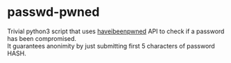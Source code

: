 # passwd-pwned
Trivial python3 script that uses [haveibeenpwned](https://haveibeenpwned.com/) API to check if a password has been compromised.  
It guarantees anonimity by just submitting first 5 characters of password HASH.  

